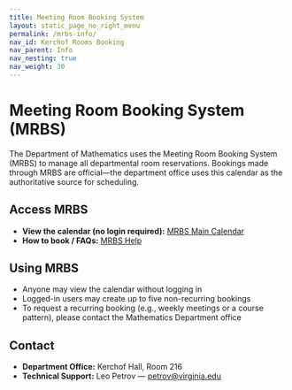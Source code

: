 ```yaml
---
title: Meeting Room Booking System
layout: static_page_no_right_menu
permalink: /mrbs-info/
nav_id: Kerchof Rooms Booking
nav_parent: Info
nav_nesting: true
nav_weight: 30
---
```




<h1 class="mb-5">Meeting Room Booking System (MRBS)</h1>

<p>The Department of Mathematics uses the Meeting Room Booking System (MRBS) to manage all departmental room reservations. Bookings made through MRBS are official—the department office uses this calendar as the authoritative source for scheduling.</p>

<h2>Access MRBS</h2>

<ul>
<li><strong>View the calendar (no login required):</strong> <a href="https://math.virginia.edu/mrbs/index.php">MRBS Main Calendar</a></li>
<li><strong>How to book / FAQs:</strong> <a href="https://math.virginia.edu/mrbs/help-uva.php">MRBS Help</a></li>
</ul>

<h2>Using MRBS</h2>

<ul>
<li>Anyone may view the calendar without logging in</li>
<li>Logged-in users may create up to five non-recurring bookings</li>
<li>To request a recurring booking (e.g., weekly meetings or a course pattern), please contact the Mathematics Department office</li>
</ul>

<h2>Contact</h2>

<ul>
<li><strong>Department Office:</strong> Kerchof Hall, Room 216</li>
<li><strong>Technical Support:</strong> Leo Petrov — <a href="mailto:petrov@virginia.edu">petrov@virginia.edu</a></li>
</ul>